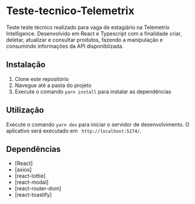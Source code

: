 # Teste-tecnico-Telemetrix
Teste teste técnico realizado para vaga de estagiário na Telemetrix Intelligence.
Desenvolvido em React e Typescript com a finalidade criar, deletar, atualizar e consultar produtos, fazendo a manipulação 
e consumindo informações da API disponiblizada. 

## Instalação

1. Clone este repositório
2. Navegue até a pasta do projeto
3. Execute o comando `yarn install` para instalar as dependências

## Utilização

Execute o comando `yarn dev` para iniciar o servidor de desenvolvimento. O aplicativo será executado em ` http://localhost:5174/`.

## Dependências

- [React]
- [axios]
- [react-lottie]
- [react-modal] 
- [react-router-dom]
- [react-toastify]




